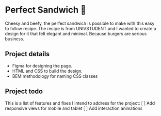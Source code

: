 # Perfect Sandwich 🍔

Cheesy and beefy, the perfect sandwich is possible to make with this easy to follow recipe. The recipe is from UNIVSTUDENT and I wanted to create a design for it that felt elegant and minimal. Because burgers are serious business. 

## Project details

- Figma for designing the page.
- HTML and CSS to build the design.
- BEM methodology for naming CSS classes

## Project todo

This is a list of features and fixes I intend to address for the project:
[ ] Add responsive views for mobile and tablet
[ ] Add interaction animations